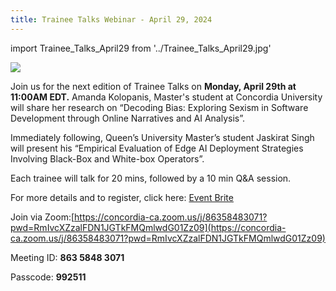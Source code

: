 ```yaml
---
title: Trainee Talks Webinar - April 29, 2024
---
```


import Trainee_Talks_April29 from '../Trainee_Talks_April29.jpg'

<p class="Trainee_Talks_April29"><img src={Trainee_Talks_April29}/></p>

Join us for the next edition of Trainee Talks on **Monday, April 29th at 11:00AM EDT.**  Amanda Kolopanis, Master's student at Concordia University will share her research on “Decoding Bias: Exploring Sexism in Software Development through Online Narratives and AI Analysis”.

Immediately following, Queen’s University Master’s student Jaskirat Singh will present his “Empirical Evaluation of Edge AI Deployment Strategies Involving Black-Box and White-box Operators”.

Each trainee will talk for 20 mins, followed by a 10 min Q&A session. 

For more details and to register, click here:
[Event Brite](https://www.eventbrite.ca/e/decoding-bias-in-software-development-and-edge-ai-deployment-strategies-tickets-879542343827?aff=oddtdtcreator)

Join via Zoom:[https://concordia-ca.zoom.us/j/86358483071?pwd=RmIvcXZzalFDN1JGTkFMQmlwdG01Zz09](https://concordia-ca.zoom.us/j/86358483071?pwd=RmIvcXZzalFDN1JGTkFMQmlwdG01Zz09)

Meeting ID:  **863 5848 3071**


Passcode:  **992511**